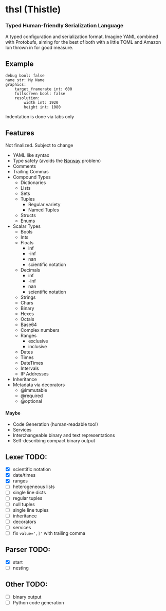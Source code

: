 # thsl (Thistle)
### Typed Human-friendly Serialization Language
A typed configuration and serialization format. Imagine YAML combined with Protobufs, aiming for the best of both with a little TOML and Amazon Ion thrown in for good measure.

## Example
```
debug bool: false
name str: My Name
graphics:
	target_framerate int: 600
	fullscreen bool: false
	resolution:
		width int: 1920
		height int: 1080
```

Indentation is done via tabs only

## Features
Not finalized. Subject to change

- YAML like syntax
- Type safety (avoids the [Norway](https://hitchdev.com/strictyaml/why/implicit-typing-removed/) problem)
- Comments
- Trailing Commas
- Compound Types
  - Dictionaries
  - Lists
  - Sets
  - Tuples
    - Regular variety
    - Named Tuples
  - Structs
  - Enums
- Scalar Types
  - Bools
  - Ints
  - Floats
    - inf
    - -inf
    - nan
    - scientific notation
  - Decimals
    - inf
    - -inf
    - nan
    - scientific notation
  - Strings
  - Chars
  - Binary
  - Hexes
  - Octals
  - Base64
  - Complex numbers
  - Ranges
    - exclusive
    - inclusive
  - Dates
  - Times
  - DateTimes
  - Intervals
  - IP Addresses
- Inheritance
- Metadata via decorators
  - @immutable
  - @required
  - @optional

#### Maybe
- Code Generation (human-readable too!)
- Services
- Interchangeable binary and text representations
- Self-describing compact binary output

## Lexer TODO:
- [x] scientific notation
- [x] date/times
- [x] ranges
- [ ] heterogeneous lists
- [ ] single line dicts
- [ ] regular tuples
- [ ] null tuples
- [ ] single line tuples
- [ ] inheritance
- [ ] decorators
- [ ] services
- [ ] fix `value=',]'` with trailing comma

## Parser TODO:
- [x] start
- [ ] nesting

## Other TODO:
- [ ] binary output
- [ ] Python code generation
